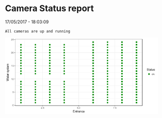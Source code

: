 Camera Status report
================
17/05/2017 - 18:03:09

    All cameras are up and running

![](camreport_files/figure-markdown_github/unnamed-chunk-2-1.png)

